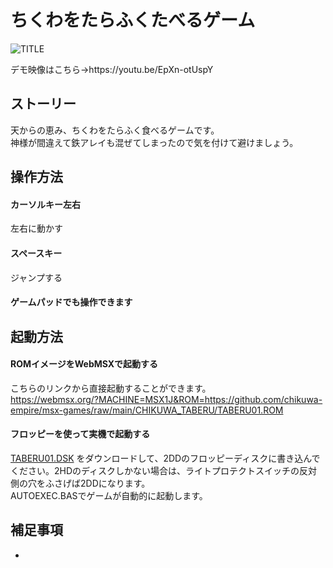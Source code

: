 # ちくわをたらふくたべるゲーム

![TITLE](https://user-images.githubusercontent.com/124578804/235305391-7326255e-5964-4848-9095-5f1bfb3bc2de.png)
<p>デモ映像はこちら→https://youtu.be/EpXn-otUspY</p>

## ストーリー
天からの恵み、ちくわをたらふく食べるゲームです。<br>
神様が間違えて鉄アレイも混ぜてしまったので気を付けて避けましょう。

## 操作方法
#### カーソルキー左右
左右に動かす
#### スペースキー
ジャンプする
#### ゲームパッドでも操作できます

## 起動方法
#### ROMイメージをWebMSXで起動する
こちらのリンクから直接起動することができます。<br>
https://webmsx.org/?MACHINE=MSX1J&ROM=https://github.com/chikuwa-empire/msx-games/raw/main/CHIKUWA_TABERU/TABERU01.ROM
#### フロッピーを使って実機で起動する
[TABERU01.DSK](https://github.com/chikuwa-empire/msx-games/raw/main/CHIKUWA_TABERU/TABERU01.DSK)
をダウンロードして、2DDのフロッピーディスクに書き込んでください。2HDのディスクしかない場合は、ライトプロテクトスイッチの反対側の穴をふさげば2DDになります。<br>
AUTOEXEC.BASでゲームが自動的に起動します。

## 補足事項
* 
